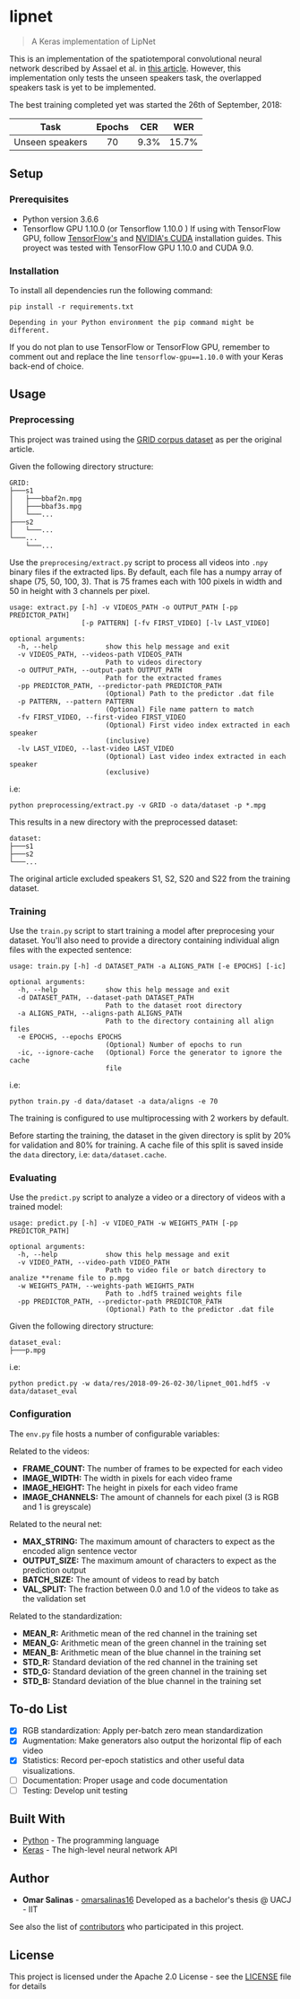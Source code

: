 # lipnet

> A Keras implementation of LipNet

This is an implementation of the spatiotemporal convolutional neural network described by Assael et al. in [this article](https://arxiv.org/abs/1611.01599). However, this implementation only tests the unseen speakers task, the overlapped speakers task is yet to be implemented.

The best training completed yet was started the 26th of September, 2018:

|        Task       | Epochs |  CER   |  WER   |
|:-----------------:|:------:|:------:|:------:|
|  Unseen speakers  |   70   |  9.3%  | 15.7%  |

## Setup

### Prerequisites

- Python version 3.6.6
- Tensorflow GPU 1.10.0 (or Tensorflow 1.10.0 )
If using with TensorFlow GPU, follow [TensorFlow's](https://www.tensorflow.org/install/gpu) and [NVIDIA's CUDA](https://docs.nvidia.com/cuda/cuda-quick-start-guide/index.html) installation guides. This proyect was tested with TensorFlow GPU 1.10.0 and CUDA 9.0.

### Installation

To install all dependencies run the following command:

```
pip install -r requirements.txt

Depending in your Python environment the pip command might be different.
```

If you do not plan to use TensorFlow or TensorFlow GPU, remember to comment out and replace the line `tensorflow-gpu==1.10.0` with your Keras back-end of choice.

## Usage

### Preprocessing

This project was trained using the [GRID corpus dataset](http://spandh.dcs.shef.ac.uk/gridcorpus/) as per the original article.

Given the following directory structure:

```
GRID:
├───s1
│   ├───bbaf2n.mpg
│   ├───bbaf3s.mpg
│   └───...
├───s2
│   └───...
└───...
    └───...
```

Use the `preprocesing/extract.py` script to process all videos into `.npy` binary files if the extracted lips. By default, each file has a numpy array of shape (75, 50, 100, 3). That is 75 frames each with 100 pixels in width and 50 in height with 3 channels per pixel.

```
usage: extract.py [-h] -v VIDEOS_PATH -o OUTPUT_PATH [-pp PREDICTOR_PATH]
                  [-p PATTERN] [-fv FIRST_VIDEO] [-lv LAST_VIDEO]

optional arguments:
  -h, --help            show this help message and exit
  -v VIDEOS_PATH, --videos-path VIDEOS_PATH
                        Path to videos directory
  -o OUTPUT_PATH, --output-path OUTPUT_PATH
                        Path for the extracted frames
  -pp PREDICTOR_PATH, --predictor-path PREDICTOR_PATH
                        (Optional) Path to the predictor .dat file
  -p PATTERN, --pattern PATTERN
                        (Optional) File name pattern to match
  -fv FIRST_VIDEO, --first-video FIRST_VIDEO
                        (Optional) First video index extracted in each speaker
                        (inclusive)
  -lv LAST_VIDEO, --last-video LAST_VIDEO
                        (Optional) Last video index extracted in each speaker
                        (exclusive)
```

i.e:

```
python preprocessing/extract.py -v GRID -o data/dataset -p *.mpg
```

This results in a new directory with the preprocessed dataset:

```
dataset:
├───s1
├───s2
└───...
```

The original article excluded speakers S1, S2, S20 and S22 from the training dataset.

### Training

Use the `train.py` script to start training a model after preprocesing your dataset. You'll also need to provide a directory containing individual align files with the expected sentence:

```
usage: train.py [-h] -d DATASET_PATH -a ALIGNS_PATH [-e EPOCHS] [-ic]

optional arguments:
  -h, --help            show this help message and exit
  -d DATASET_PATH, --dataset-path DATASET_PATH
                        Path to the dataset root directory
  -a ALIGNS_PATH, --aligns-path ALIGNS_PATH
                        Path to the directory containing all align files
  -e EPOCHS, --epochs EPOCHS
                        (Optional) Number of epochs to run
  -ic, --ignore-cache   (Optional) Force the generator to ignore the cache
                        file
```

i.e:

```
python train.py -d data/dataset -a data/aligns -e 70
```

The training is configured to use multiprocessing with 2 workers by default.

Before starting the training, the dataset in the given directory is split by 20% for validation and 80% for training. A cache file of this split is saved inside the `data` directory, i.e: `data/dataset.cache`.

### Evaluating

Use the `predict.py` script to analyze a video or a directory of videos with a trained model:

```
usage: predict.py [-h] -v VIDEO_PATH -w WEIGHTS_PATH [-pp PREDICTOR_PATH]

optional arguments:
  -h, --help            show this help message and exit
  -v VIDEO_PATH, --video-path VIDEO_PATH
                        Path to video file or batch directory to analize **rename file to p.mpg
  -w WEIGHTS_PATH, --weights-path WEIGHTS_PATH
                        Path to .hdf5 trained weights file
  -pp PREDICTOR_PATH, --predictor-path PREDICTOR_PATH
                        (Optional) Path to the predictor .dat file
```
Given the following directory structure:

```
dataset_eval:
├───p.mpg
```

i.e:

```
python predict.py -w data/res/2018-09-26-02-30/lipnet_001.hdf5 -v data/dataset_eval
```

### Configuration

The `env.py` file hosts a number of configurable variables:

Related to the videos:
- **FRAME_COUNT:** The number of frames to be expected for each video
- **IMAGE_WIDTH:** The width in pixels for each video frame
- **IMAGE_HEIGHT:** The height in pixels for each video frame
- **IMAGE_CHANNELS:** The amount of channels for each pixel (3 is RGB and 1 is greyscale)

Related to the neural net:
- **MAX_STRING:** The maximum amount of characters to expect as the encoded align sentence vector
- **OUTPUT_SIZE:** The maximum amount of characters to expect as the prediction output
- **BATCH_SIZE:** The amount of videos to read by batch
- **VAL_SPLIT:** The fraction between 0.0 and 1.0 of the videos to take as the validation set

Related to the standardization:
- **MEAN_R:** Arithmetic mean of the red channel in the training set
- **MEAN_G:** Arithmetic mean of the green channel in the training set
- **MEAN_B:** Arithmetic mean of the blue channel in the training set
- **STD_R:** Standard deviation of the red channel in the training set
- **STD_G:** Standard deviation of the green channel in the training set
- **STD_B:** Standard deviation of the blue channel in the training set

## To-do List

- [x] RGB standardization: Apply per-batch zero mean standardization
- [x] Augmentation: Make generators also output the horizontal flip of each video
- [x] Statistics: Record per-epoch statistics and other useful data visualizations.
- [ ] Documentation: Proper usage and code documentation
- [ ] Testing: Develop unit testing

## Built With

* [Python](https://www.python.org/) - The programming language
* [Keras](https://keras.io/) - The high-level neural network API

## Author

* **Omar Salinas** - [omarsalinas16](https://github.com/omarsalinas16) Developed as a bachelor's thesis @ UACJ - IIT

See also the list of [contributors](https://github.com/omarsalinas16/lipnet/contributors) who participated in this project.

## License

This project is licensed under the Apache 2.0 License - see the [LICENSE](LICENSE) file for details
